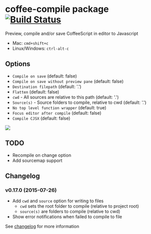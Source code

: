# coffee-compile package [![Build Status](https://img.shields.io/travis/adrianlee44/atom-coffee-compile/master.svg?style=flat-square)](https://travis-ci.org/adrianlee44/atom-coffee-compile)

Preview, compile and/or save CoffeeScript in editor to Javascript
- Mac: `cmd+shift+c`
- Linux/Windows: `ctrl-alt-c`

## Options
- `Compile on save` (default: false)
- `Compile on save without preview pane` (default: false)
- `Destination filepath` (default: '.')
- `Flatten` (default: false)
- `cwd` - All sources are relative to this path (default: '.')
- `Source(s)` - Source folders to compile, relative to cwd (default: '.')
- `No top level function wrapper` (default: true)
- `Focus editor after compile` (default: false)
- `Compile CJSX` (default: false)

![](https://raw.github.com/adrianlee44/atom-coffee-compile/master/screenshot.png)

## TODO
- Recompile on change option
- Add sourcemap support

## Changelog
### v0.17.0 (2015-07-26)
- Add `cwd` and `source` option for writing to files
  - `cwd` sets the root folder to compile (relative to project root)
  - `source(s)` are folders to compile (relative to cwd)
- Show error notifications when failed to compile to file

See [changelog](https://github.com/adrianlee44/atom-coffee-compile/blob/master/CHANGELOG.md) for more information
